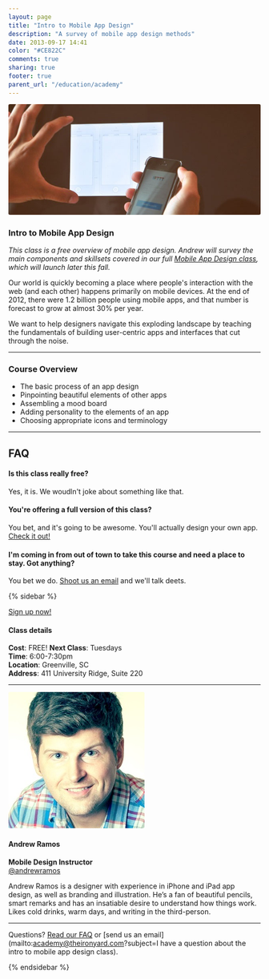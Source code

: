 ```yaml
---
layout: page
title: "Intro to Mobile App Design"
description: "A survey of mobile app design methods"
date: 2013-09-17 14:41
color: "#CE822C"
comments: true
sharing: true
footer: true
parent_url: "/education/academy"
---
```


<img src="/images/education/academy/mobile-app-design/mobile-app-picture.jpg" style="border-radius: 3px;">

### Intro to Mobile App Design

*This class is a free overview of mobile app design. Andrew will survey the main components and skillsets covered in our full [Mobile App Design class](/education/academy/mobile-app-design), which will launch later this fall.*

Our world is quickly becoming a place where people's interaction with the web (and each other) happens primarily on mobile devices. At the end of 2012, there were 1.2 billion people using mobile apps, and that number is forecast to grow at almost 30% per year.

We want to help designers navigate this exploding landscape by teaching the fundamentals of building user-centric apps and interfaces that cut through the noise. 

---
<a id="schedule"></a>
### Course Overview

* The basic process of an app design
* Pinpointing beautiful elements of other apps
* Assembling a mood board
* Adding personality to the elements of an app
* Choosing appropriate icons and terminology

---

<a id="faq"></a>
## FAQ

#### Is this class really free? 

Yes, it is. We woudln't joke about something like that. 

#### You're offering a full version of this class? 

You bet, and it's going to be awesome. You'll actually design your own app. [Check it out!](/education/academy/mobile-app-design)

#### I'm coming in from out of town to take this course and need a place to stay. Got anything? 

You bet we do. <a href="mailto:academy@theironyard.com?subject=I want to take the intro to mobile app design class and need a place to stay"> Shoot us an email</a> and we'll talk deets. 

{% sidebar %}

<a href="https://tito.io/the-iron-yard/intro-to-mobile-app-design-october-2013" class="button"> Sign up now! </a>  

#### Class details  

**Cost**: FREE!
**Next Class**: Tuesdays  
**Time**: 6:00-7:30pm  
**Location**: Greenville, SC  
**Address**: 411 University Ridge, Suite 220  

---

<img src="/images/education/academy/mobile-app-design/andrew-ramos-instructor.jpg" style="border-radius: 3px;">

#### Andrew Ramos

**Mobile Design Instructor**   
[@andrewramos](http://twitter.com/andrewramos)

Andrew Ramos is a designer with experience in iPhone and iPad app design, as well as branding and illustration. He’s a fan of beautiful pencils, smart remarks and has an insatiable desire to understand how things work. Likes cold drinks, warm days, and writing in the third-person. 

---

Questions? [Read our FAQ](#faq) or [send us an email](mailto:academy@theironyard.com?subject=I have a question about the intro to mobile app design class).

{% endsidebar %}
